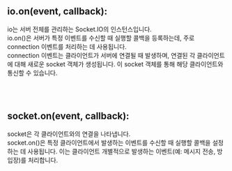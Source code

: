 ## io.on(event, callback):

io는 서버 전체를 관리하는 Socket.IO의 인스턴스입니다. <br/>
io.on()은 서버가 특정 이벤트를 수신할 때 실행할 콜백을 등록하는데, 주로 connection 이벤트를 처리하는 데 사용됩니다.  <br/>
connection 이벤트는 클라이언트가 서버에 연결될 때 발생하며, 연결된 각 클라이언트에 대해 새로운 socket 객체가 생성됩니다. 이 socket 객체를 통해 해당 클라이언트와 통신할 수 있습니다.  <br/>

 <br/> <br/>

## socket.on(event, callback):
socket은 각 클라이언트와의 연결을 나타냅니다.  <br/>
socket.on()은 특정 클라이언트에서 발생하는 이벤트를 수신할 때 실행할 콜백을 설정하는 데 사용됩니다. 이는 클라이언트 개별적으로 발생하는 이벤트(예: 메시지 전송, 방 입장)를 처리합니다. <br/>
